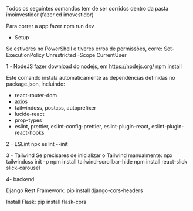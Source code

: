 Todos os seguintes comandos tem de ser corridos dentro da pasta imoinvestidor (fazer cd imovestidor)

Para correr a app fazer npm run dev

- Setup

Se estiveres no PowerShell e tiveres erros de permissões, corre:
Set-ExecutionPolicy Unrestricted -Scope CurrentUser

1 - NodeJS
fazer download do nodejs, em https://nodejs.org/
npm install

Este comando instala automaticamente as dependências definidas no package.json, incluindo:
- react-router-dom
- axios
- tailwindcss, postcss, autoprefixer
- lucide-react
- prop-types
- eslint, prettier, eslint-config-prettier, eslint-plugin-react, eslint-plugin-react-hooks

2 - ESLint
npx eslint --init

3 - Tailwind
Se precisares de inicializar o Tailwind manualmente:
npx tailwindcss init -p
npm install tailwind-scrollbar-hide
npm install react-slick slick-carousel

4- backend

Django Rest Framework:
pip install django-cors-headers

Install Flask:
pip install flask-cors
